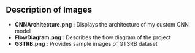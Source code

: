 ## Description of Images

* **CNNArchitecture.png :** Displays the architecture of my custom CNN model
* **FlowDiagram.png :** Describes the flow diagram of the project
* **GSTRB.png :** Provides sample images of GTSRB dataset
